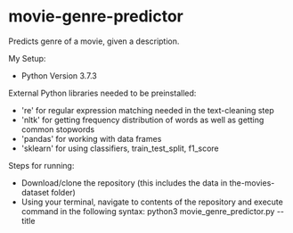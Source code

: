 # movie-genre-predictor
Predicts genre of a movie, given a description.

My Setup:
- Python Version 3.7.3

External Python libraries needed to be preinstalled:
- 're' for regular expression matching needed in the text-cleaning step
- 'nltk' for getting frequency distribution of words as well as getting common stopwords
- 'pandas' for working with data frames
- 'sklearn' for using classifiers, train_test_split, f1_score

Steps for running:
- Download/clone the repository (this includes the data in the-movies-dataset folder)
- Using your terminal, navigate to contents of the repository and execute command in the following syntax:
python3 movie_genre_predictor.py --title <title> --description <description>

For example:
python3 movie_genre_predictor.py --title "Avengers: Endgame" --description "After the devastating events of Avengers: Infinity War (2018), the universe is in ruins. With the help of remaining allies, the Avengers assemble once more in order to reverse Thanos' actions and restore balance to the universe."

The output is in the following json format, with the predicted genre(s) at the bottom:
{
    "title": "Avengers: Endgame",
    "description": "After the devastating events of Avengers: Infinity War (2018), the universe is in ruins. With the help of remaining allies, the Avengers assemble once more in order to reverse Thanos' actions and restore balance to the universe.",
    "genre": [
        [
            "Action",
            "Science Fiction"
        ]
    ]
}

Note that I have taken the liberty to create a multi-label classifier which predicts potentially more than one genre for each input. This is because the suggested MovieLens dataset (https://www.kaggle.com/rounakbanik/the-movies-dataset/#movies_metadata.csv) often has movies with more than one genres.